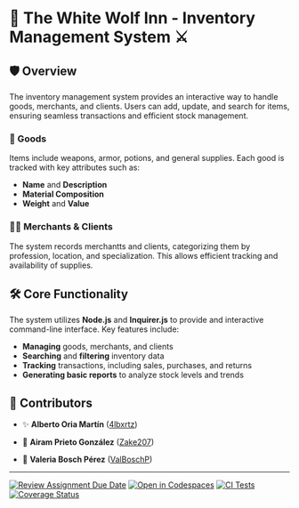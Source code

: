 # 🐺 The White Wolf Inn - Inventory Management System ⚔️

## 🛡️ Overview
The inventory management system provides an interactive way to handle goods, merchants, and clients. Users can add, update, and search for items, ensuring seamless transactions and efficient stock management.

### 🏺 Goods
Items include weapons, armor, potions, and general supplies. Each good is tracked with key attributes such as:
- **Name** and **Description**
- **Material Composition**
- **Weight** and **Value**

### 🧙‍♂️ Merchants & Clients
The system records merchantts and clients, categorizing them by profession, location, and specialization. This allows efficient tracking and availability of supplies.

## 🛠️ Core Functionality
The system utilizes **Node.js** and **Inquirer.js** to provide and interactive command-line interface. Key features include:
- **Managing** goods, merchants, and clients
- **Searching** and **filtering** inventory data
- **Tracking** transactions, including sales, purchases, and returns
- **Generating basic reports** to analyze stock levels and trends

## 🏰 Contributors 

- ✨ **Alberto Oria Martín** ([4lbxrtz](https://github.com/4lbxrtz))

- 🔮 **Airam Prieto González** ([Zake207](https://github.com/Zake207))

- 🐲 **Valeria Bosch Pérez** ([ValBoschP](https://github.com/ValBoschP))

----


[![Review Assignment Due Date](https://classroom.github.com/assets/deadline-readme-button-22041afd0340ce965d47ae6ef1cefeee28c7c493a6346c4f15d667ab976d596c.svg)](https://classroom.github.com/a/nao75Rei)
[![Open in Codespaces](https://classroom.github.com/assets/launch-codespace-2972f46106e565e64193e422d61a12cf1da4916b45550586e14ef0a7c637dd04.svg)](https://classroom.github.com/open-in-codespaces?assignment_repo_id=18690726)
[![CI Tests](https://github.com/ULL-ESIT-INF-DSI-2425/prct07-witcher-datamodel-grouph/actions/workflows/ci.yml/badge.svg)](https://github.com/ULL-ESIT-INF-DSI-2425/prct07-witcher-datamodel-grouph/actions/workflows/ci.yml)
[![Coverage Status](https://coveralls.io/repos/github/ULL-ESIT-INF-DSI-2425/prct07-witcher-datamodel-grouph/badge.svg?branch=main)](https://coveralls.io/github/ULL-ESIT-INF-DSI-2425/prct07-witcher-datamodel-grouph?branch=main)
